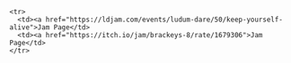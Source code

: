 
    <tr>
      <td><a href="https://ldjam.com/events/ludum-dare/50/keep-yourself-alive">Jam Page</td>
      <td><a href="https://itch.io/jam/brackeys-8/rate/1679306">Jam Page</td>
    </tr>
  </tbody>
</table>
